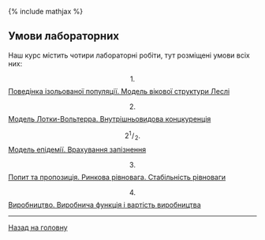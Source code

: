 <!--RELEASE-->

{% include mathjax %}

## Умови лабораторних

Наш курс містить чотири лабораторні робіти, тут розміщені умови всіх них:

$$1.$$ [Поведінка ізольованої популяції. Модель вікової структури Леслі](1.md)

$$2.$$ [Модель Лотки-Вольтерра. Внутрішньовидова концкуренція](2.md)

$$2^{1\!}/_{\!2}.$$ [Модель епідемії. Врахування запізнення](2.5.md)

$$3.$$ [Попит та пропозиція. Ринкова рівновага. Стабільність рівноваги](3.md)

$$4.$$ [Виробництво. Виробнича функція і вартість виробництва](4.md)

---

[Назад на головну](../../README.md)